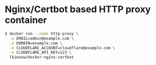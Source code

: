 Nginx/Certbot based HTTP proxy container
========================================

```bash
$ docker run --name http-proxy \
  -e EMAIL=admin@example.com \
  -e DOMAIN=example.com \
  -e CLOUDFLARE_ACCOUNT=cloudflare@example.com \
  -e CLOUDFLARE_API_KEY=123 \
  lkiesow/docker-nginx-certbot
```
